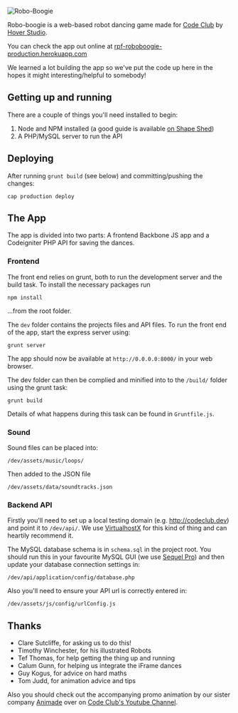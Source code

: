 ![Robo-Boogie](https://rpf-roboboogie-production.herokuapp.com/assets/img/logo%401x.png)

Robo-boogie is a web-based robot dancing game made for [Code Club](https://www.codeclub.org.uk) by [Hover Studio](http://hoverstud.io).

You can check the app out online at [rpf-roboboogie-production.herokuapp.com](https://rpf-roboboogie-production.herokuapp.com)

We learned a lot building the app so we've put the code up here in the hopes it might interesting/helpful to somebody!

## Getting up and running

There are a couple of things you'll need installed to begin:

1. Node and NPM installed (a good guide is available [on Shape Shed](http://shapeshed.com/setting-up-nodejs-and-npm-on-mac-osx/))
2. A PHP/MySQL server to run the API

## Deploying

After running `grunt build` (see below) and committing/pushing the changes:

```
cap production deploy
```

## The App

The app is divided into two parts: A frontend Backbone JS app and a Codeigniter PHP API for saving the dances.

### Frontend

The front end relies on grunt, both to run the development server and the build task. To install the necessary packages run

    npm install

…from the root folder.

The `dev` folder contains the projects files and API files. To run the front end of the app, start the express server using:

    grunt server

The app should now be available at `http://0.0.0.0:8000/` in your web browser.

The dev folder can then be complied and minified into to the `/build/` folder using the grunt task:

    grunt build

Details of what happens during this task can be found in `Gruntfile.js`.

### Sound

Sound files can be placed into:

    /dev/assets/music/loops/

Then added to the JSON file

    /dev/assets/data/soundtracks.json

### Backend API

Firstly you'll need to set up a local testing domain (e.g. http://codeclub.dev) and point it to `/dev/api/`. We use [VirtualhostX](https://clickontyler.com/virtualhostx/) for this kind of thing and can heartily recommend it.

The MySQL database schema is in `schema.sql` in the project root. You should run this in your favourite MySQL GUI (we use [Sequel Pro](http://www.sequelpro.com/)) and then update your database connection settings in:

    /dev/api/application/config/database.php

Also you'll need to ensure your API url is correctly entered in:

    /dev/assets/js/config/urlConfig.js


## Thanks

- Clare Sutcliffe, for asking us to do this!
- Timothy Winchester, for his illustrated Robots
- Tef Thomas, for help getting the thing up and running
- Calum Gunn, for helping us integrate the iFrame dances
- Guy Kogus, for advice on hard maths
- Tom Judd, for animation advice and tips

Also you should check out the accompanying promo animation by our sister company [Animade](http://animade.tv) over on [Code Club's Youtube Channel](http://www.youtube.com/watch?v=sGtaIJTPbWU).



